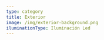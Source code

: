 ```yaml
---
type: category
title: Exterior
image: /img/exterior-background.png
iluminationType: Iluminación Led
---
```


